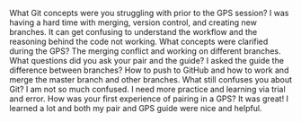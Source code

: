 What Git concepts were you struggling with prior to the GPS session?
I was having a hard time with merging, version control, and creating new branches. It can get confusing to understand the workflow and the reasoning behind the code not working. 
What concepts were clarified during the GPS?
The merging conflict and working on different branches. 
What questions did you ask your pair and the guide?
I asked the guide the difference between branches? How to push to GitHub and how to work and merge the master branch and other branches. 
What still confuses you about Git? I am not so much confused. I need more practice and learning via trial and error. 
How was your first experience of pairing in a GPS? It was great! I learned a lot and both my pair and GPS guide were nice and helpful. 